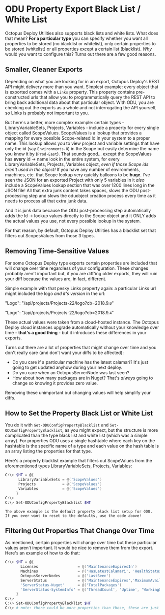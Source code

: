 
# ODU Property Export Black List / White List

Octopus Deploy Utilities also supports black lists and white lists.  What does that mean?  **For a particular type** you can specify whether you want all properties to be stored (no blacklist or whitelist), only certain properties to be stored (whitelist) or all properties except a certain list (blacklist).  *Why* would you want to configure this?  Turns out there are a few good reasons.

## Smaller, Cleaner Exports
Depending on what you are looking for in an export, Octopus Deploy's REST API might delivery more than you want.  Simplest example: every object that is exported comes with a `Links` property.  This property contains pre-constructed urls that allow you to programmatically query the REST API to bring back additional data about that particular object.  With ODU, you are checking out the exports as a whole and not interrogating the API yourself, so Links is probably not important to you.

But here's a better, more complex example: certain types - LibraryVariableSets, Projects, Variables - include a property for every single object called ScopeValues.  ScopeValues is a lookup that provides a mapping for every possible Scope-related Id in your system to a proper name.  This lookup allows you to view project and variable settings that have only the id (say `Environments-8`) in the Scope but easily determine the name you know it by (`Prod-East`).  That sounds good... except the ScopeValues has **every** id -> name look in the entire system, for every LibraryVariableSets, Projects, Variables object, *even if those Scope ids aren't used in the object!*  If you have any number of environments, machines, etc. that Scope lookup very quickly balloons to be **huge**.  I've seen the JSON for an exported Project with only 5 variables in it *also* include a ScopeValues lookup section that was over 1200 lines long in the JSON file!  All that extra junk content takes spaces, slows the ODU post-processing step and slows the oduobject creation process every time as it needs to process all that extra junk data.

And it is junk data because the ODU post-processing step automatically adds the Id -> lookup values directly to the Scope object and it ONLY adds the actual values you use, not every possible lookup in the system.

For that reason, by default, Octopus Deploy Utilities has a blacklist set that filters out ScopesValues from those 3 types.


## Removing Time-Sensitive Values

For some Octopus Deploy type exports certain properties are included that will change over time regardless of your configuration.  These changes probably aren't important but, if you are diff'ing older exports, they will ruin your diff because the values are, in fact, different.

Simple example with that pesky Links property again: a particular Links url might included the logo *and it's version* in the url:

  "Logo": "/api/projects/Projects-22/logo?cb=2018.9.`0`"

  "Logo": "/api/projects/Projects-22/logo?cb=2018.9.`4`"

These actual values were taken from a cloud-hosted instance.  The Octopus Deploy cloud instances upgrade automatically without your knowledge over time - **that's a good thing** - but it introduces these differences in your exports.

Turns out there are a lot of properties that might change over time and you don't really care (and don't want your diffs to be affected):
* Do you care if a particular machine has the latest calamari?  It's just going to get updated anyhow during your next deploy.
* Do you care when an OctopusServerNode was last seen?
* How about how many packages are in Nuget?  That's *always* going to change so knowing it provides zero value.

Removing these unimportant but changing values will help simplify your diffs.

## How to Set the Property Black List or White List

You do it with `Get-ODUConfigPropertyBlacklist` and `Set-ODUConfigPropertyBlacklist`, as you might expect, but the structure is more complicated than the type black list and white list (which was a simple array).  For properties ODU uses a single hashtable where each key on the hashtable is the specific name of a type and each value on the hash table is an array listing the properties for that type.

Here's a property blacklist example that filters out ScopeValues from the aforementioned types LibraryVariableSets, Projects, Variables:
```PowerShell
C:\> $HT = @{
      LibraryVariableSets = @('ScopeValues')
      Projects            = @('ScopeValues')
      Variables           = @('ScopeValues')
     }
C:\>
C:\> Set-ODUConfigPropertyBlacklist $HT
```

`The above example is the default property black list setup for ODU.  If you ever want to reset to the defaults, use the code above!`


## Filtering Out Properties That Change Over Time

As mentioned, certain properties will change over time but these particular values aren't important.  It would be nice to remove them from the export.  Here's an example of how to do that:
```PowerShell
C:\> $HT = @{
       Licenses                  = @('MaintenanceExpiresIn')
       Machines                  = @('HasLatestCalamari', 'HealthStatus', 'StatusSummary')
       OctopusServerNodes        = @('LastSeen')
       ServerStatus              = @('MaintenanceExpires','MaximumAvailableVersion','MaximumAvailableVersionCoveredByLicense')
       'ServerStatus-Nuget'      = @('TotalPackages')
       'ServerStatus-SystemInfo' = @('ThreadCount', 'Uptime', 'WorkingSetBytes')
     }
C:\>
C:\> Set-ODUConfigPropertyBlacklist $HT
C:\> # note: there could be more properties than these, these are just the ones I've noticed
```
